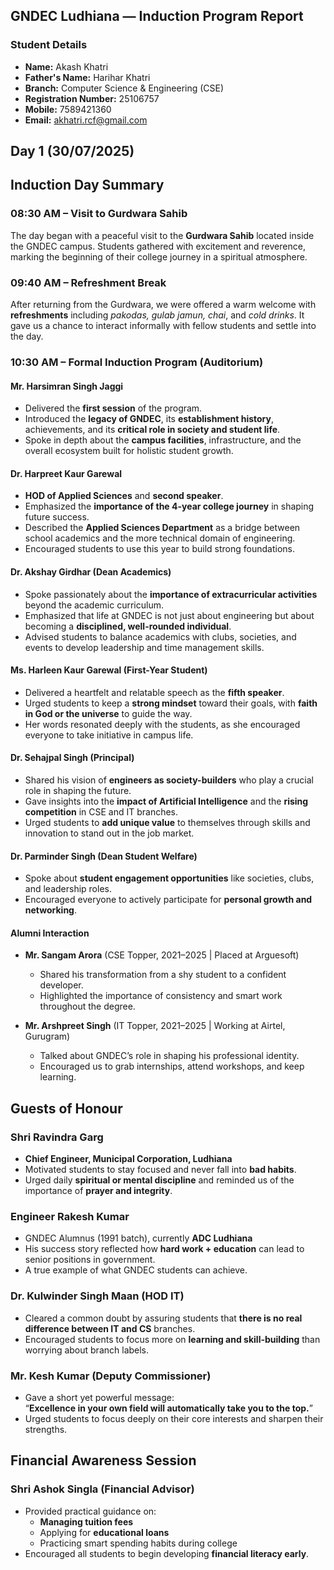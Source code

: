 ##  GNDEC Ludhiana — Induction Program Report

###  Student Details

- **Name:** Akash Khatri 
- **Father's Name:** Harihar Khatri  
- **Branch:** Computer Science & Engineering (CSE)  
- **Registration Number:** 25106757  
- **Mobile:** 7589421360  
- **Email:** akhatri.rcf@gmail.com  

## Day 1 (30/07/2025)


##  Induction Day Summary

### 08:30 AM –  Visit to Gurdwara Sahib  
The day began with a peaceful visit to the **Gurdwara Sahib** located inside the GNDEC campus. Students gathered with excitement and reverence, marking the beginning of their college journey in a spiritual atmosphere.


### 09:40 AM –  Refreshment Break  
After returning from the Gurdwara, we were offered a warm welcome with **refreshments** including *pakodas, gulab jamun, chai*, and *cold drinks*. It gave us a chance to interact informally with fellow students and settle into the day.


### 10:30 AM –  Formal Induction Program (Auditorium)


####  **Mr. Harsimran Singh Jaggi**  
- Delivered the **first session** of the program.  
- Introduced the **legacy of GNDEC**, its **establishment history**, achievements, and its **critical role in society and student life**.  
- Spoke in depth about the **campus facilities**, infrastructure, and the overall ecosystem built for holistic student growth.  


####  **Dr. Harpreet Kaur Garewal**  
- **HOD of Applied Sciences** and **second speaker**.  
- Emphasized the **importance of the 4-year college journey** in shaping future success.  
- Described the **Applied Sciences Department** as a bridge between school academics and the more technical domain of engineering.  
- Encouraged students to use this year to build strong foundations.


####  **Dr. Akshay Girdhar (Dean Academics)**  
- Spoke passionately about the **importance of extracurricular activities** beyond the academic curriculum.  
- Emphasized that life at GNDEC is not just about engineering but about becoming a **disciplined, well-rounded individual**.  
- Advised students to balance academics with clubs, societies, and events to develop leadership and time management skills.


####  **Ms. Harleen Kaur Garewal (First-Year Student)**  
- Delivered a heartfelt and relatable speech as the **fifth speaker**.  
- Urged students to keep a **strong mindset** toward their goals, with **faith in God or the universe** to guide the way.  
- Her words resonated deeply with the students, as she encouraged everyone to take initiative in campus life.


####  **Dr. Sehajpal Singh (Principal)**  
- Shared his vision of **engineers as society-builders** who play a crucial role in shaping the future.  
- Gave insights into the **impact of Artificial Intelligence** and the **rising competition** in CSE and IT branches.  
- Urged students to **add unique value** to themselves through skills and innovation to stand out in the job market.  


####  **Dr. Parminder Singh (Dean Student Welfare)**  
- Spoke about **student engagement opportunities** like societies, clubs, and leadership roles.  
- Encouraged everyone to actively participate for **personal growth and networking**.  


####  **Alumni Interaction**

- **Mr. Sangam Arora** (CSE Topper, 2021–2025 | Placed at Arguesoft)  
  - Shared his transformation from a shy student to a confident developer.  
  - Highlighted the importance of consistency and smart work throughout the degree.

- **Mr. Arshpreet Singh** (IT Topper, 2021–2025 | Working at Airtel, Gurugram)  
  - Talked about GNDEC’s role in shaping his professional identity.  
  - Encouraged us to grab internships, attend workshops, and keep learning.


##  Guests of Honour

###  **Shri Ravindra Garg**  
- **Chief Engineer, Municipal Corporation, Ludhiana**  
- Motivated students to stay focused and never fall into **bad habits**.  
- Urged daily **spiritual or mental discipline** and reminded us of the importance of **prayer and integrity**.


###  **Engineer Rakesh Kumar**  
- GNDEC Alumnus (1991 batch), currently **ADC Ludhiana**  
- His success story reflected how **hard work + education** can lead to senior positions in government.  
- A true example of what GNDEC students can achieve.


###  **Dr. Kulwinder Singh Maan (HOD IT)**  
- Cleared a common doubt by assuring students that **there is no real difference between IT and CS** branches.  
- Encouraged students to focus more on **learning and skill-building** than worrying about branch labels.  


###  **Mr. Kesh Kumar (Deputy Commissioner)**  
- Gave a short yet powerful message:  
  “**Excellence in your own field will automatically take you to the top.**”  
- Urged students to focus deeply on their core interests and sharpen their strengths.


##  Financial Awareness Session

###  **Shri Ashok Singla (Financial Advisor)**  
- Provided practical guidance on:  
  - **Managing tuition fees**  
  - Applying for **educational loans**  
  - Practicing smart spending habits during college  
- Encouraged all students to begin developing **financial literacy early**.
